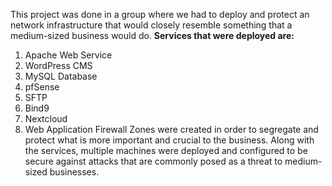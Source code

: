 This project was done in a group where we had to deploy and protect an network infrastructure that would closely resemble something that a medium-sized business would do.
**Services that were deployed are:**
1. Apache Web Service
2. WordPress CMS
3. MySQL Database
4. pfSense
5. SFTP
6. Bind9
7. Nextcloud
8. Web Application Firewall
Zones were created in order to segregate and protect what is more important and crucial to the business. Along with the services, multiple machines were deployed and configured to be secure against attacks that are commonly posed as a threat to medium-sized businesses.
